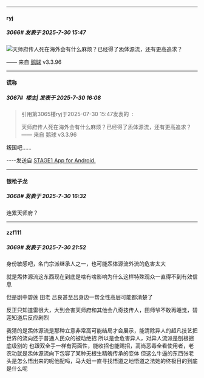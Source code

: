 ﻿
*****

####  ryj  
##### 3066#       发表于 2025-7-30 15:47

<img src="https://static.stage1st.com/image/smiley/face2017/204.png" referrerpolicy="no-referrer">天师府传人死在海外会有什么麻烦？已经得了炁体源流，还有更高追求？

—— 来自 [鹅球](https://www.pgyer.com/GcUxKd4w) v3.3.96


*****

####  谎称  
##### 3067#         楼主| 发表于 2025-7-30 16:08

<blockquote>引用第3065楼ryj于2025-07-30 15:47发表的  :

天师府传人死在海外会有什么麻烦？已经得了炁体源流，还有更高追求？—— 来自 鹅球 v3.3.96</blockquote>
叛国吧……

----发送自 [STAGE1 App for Android.](http://stage1.5j4m.com/?1.47)


*****

####  银枪子龙  
##### 3068#       发表于 2025-7-30 16:32

连累天师府？


*****

####  zzf111  
##### 3069#       发表于 2025-7-30 21:52

身份敏感吧，名门宗派继承人之一，也可能炁体源流外流的危害太大

就是炁体源流这东西现在到底是啥有啥影响为什么这样特殊观众一直得不到有效信息

但是剧中碧莲 田老 吕良甚至吕身边一帮全性高层可能都清楚了

反正只知道雷很大，大到会害天师府和其他会八奇技传人，田师爷不敢再睡觉，碧莲知道后反应剧烈

我猜的是炁体源流是那种立意非常高可能结局才会展示，能清除异人的超凡技艺把世界的流向还于普通人民众的被动绝招
所以是会危害异人，对异人流派是刨根掘底级别的
也跟双全手一样有两面性，能收招也能赐招，高尚恶毒全看使用者，老农功就是炁体源流向下包容了某种无根生精魄传承的变体
但这么牛逼的东西张老头是怎么悟出来的呢他配吗，马大姐一直寻找悟道之地悟道之法她的终极目的到底是什么呢


